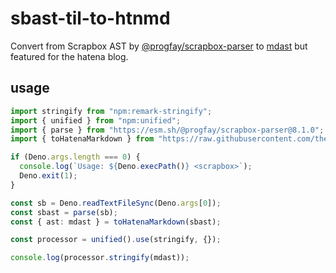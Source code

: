 # sbast-til-to-htnmd

Convert from Scrapbox AST by [@progfay/scrapbox-parser](https://github.com/progfay/scrapbox-parser) to [mdast](https://github.com/syntax-tree/mdast) but featured for the hatena blog.

## usage

```typescript
import stringify from "npm:remark-stringify";
import { unified } from "npm:unified";
import { parse } from "https://esm.sh/@progfay/scrapbox-parser@8.1.0";
import { toHatenaMarkdown } from "https://raw.githubusercontent.com/theoremoon/sbast-util-to-htnmd/v0.1.0/src/mod.ts";

if (Deno.args.length === 0) {
  console.log(`Usage: ${Deno.execPath()} <scrapbox>`);
  Deno.exit(1);
}

const sb = Deno.readTextFileSync(Deno.args[0]);
const sbast = parse(sb);
const { ast: mdast } = toHatenaMarkdown(sbast);

const processor = unified().use(stringify, {});

console.log(processor.stringify(mdast));
```
